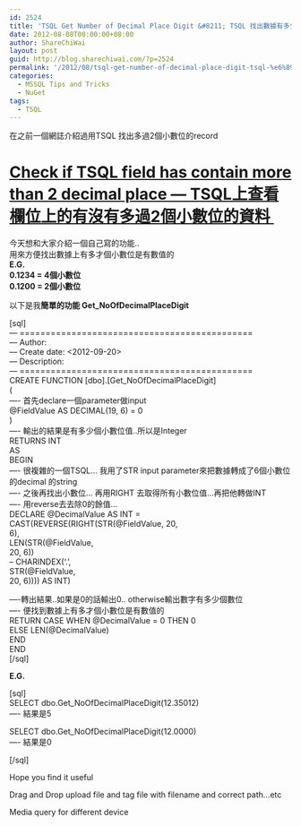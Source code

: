 ```yaml
---
id: 2524
title: 'TSQL Get Number of Decimal Place Digit &#8211; TSQL 找出數據有多少個小數位是有數值的'
date: 2012-08-08T00:00:00+08:00
author: ShareChiWai
layout: post
guid: http://blog.sharechiwai.com/?p=2524
permalink: '/2012/08/tsql-get-number-of-decimal-place-digit-tsql-%e6%89%be%e5%87%ba%e6%95%b8%e6%93%9a%e6%9c%89%e5%a4%9a%e5%b0%91%e5%80%8b%e5%b0%8f%e6%95%b8%e4%bd%8d%e6%98%af%e6%9c%89%e6%95%b8%e5%80%bc%e7%9a%84/'
categories:
  - MSSQL Tips and Tricks
  - NuGet
tags:
  - TSQL
---
```

在之前一個網誌介紹過用TSQL 找出多過2個小數位的record

# <a title="Permalink to Check if TSQL field has contain more than 2 decimal place — TSQL上查看欄位上的有沒有多過2個小數位的資料" href="http://blog.sharechiwai.com/2012/08/check-if-tsql-field-has-contain-more-than-2-decimal-place-tsql%e4%b8%8a%e6%9f%a5%e7%9c%8b%e6%ac%84%e4%bd%8d%e4%b8%8a%e7%9a%84%e6%9c%89%e6%b2%92%e6%9c%89%e5%a4%9a%e9%81%8e2%e5%80%8b%e5%b0%8f/" rel="bookmark">Check if TSQL field has contain more than 2 decimal place — TSQL上查看欄位上的有沒有多過2個小數位的資料 </a>

今天想和大家介紹一個自己寫的功能..  
用來方便找出數據上有多才個小數位是有數值的  
**E.G.**  
**0.1234 = 4個小數位**  
 **0.1200 = 2個小數位**

以下是我**簡單的功能 Get_NoOfDecimalPlaceDigit**

[sql]  
&#8212; =============================================  
&#8212; Author: <ShareChiWai>  
&#8212; Create date: <2012-09-20>  
&#8212; Description: <This function is used to retrive the number of decimal place digit the given value have>  
&#8212; =============================================  
CREATE FUNCTION [dbo].[Get_NoOfDecimalPlaceDigit]  
(  
&#8212;- 首先declare一個parameter做input  
@FieldValue AS DECIMAL(19, 6) = 0  
)  
&#8212;- 輸出的結果是有多少個小數位值..所以是Integer  
RETURNS INT  
AS  
BEGIN  
&#8212;- 很複雜的一個TSQL&#8230; 我用了STR input parameter來把數據轉成了6個小數位的decimal 的string  
&#8212;- 之後再找出小數位&#8230; 再用RIGHT 去取得所有小數位值&#8230;再把他轉做INT  
&#8212;- 用reverse去去除0的餘值&#8230;  
DECLARE @DecimalValue AS INT = CAST(REVERSE(RIGHT(STR(@FieldValue, 20,  
6),  
LEN(STR(@FieldValue,  
20, 6))  
&#8211; CHARINDEX(&#8216;.&#8217;,  
STR(@FieldValue,  
20, 6)))) AS INT)

&#8212;-轉出結果..如果是0的話輸出0.. otherwise輸出數字有多少個數位  
&#8212;- 便找到數據上有多才個小數位是有數值的  
RETURN CASE WHEN @DecimalValue = 0 THEN 0  
ELSE LEN(@DecimalValue)  
END  
END  
[/sql]

**E.G.**

[sql]  
SELECT dbo.Get_NoOfDecimalPlaceDigit(12.35012)  
&#8212;- 結果是5

SELECT dbo.Get_NoOfDecimalPlaceDigit(12.0000)  
&#8212;- 結果是0

[/sql]

Hope you find it useful

Drag and Drop upload file and tag file with filename and correct path&#8230;etc

Media query for different device